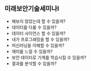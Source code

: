 ## 미래보안기술세미나I
* 해보지 않았는데 할 수 있을까?
* 데이터를 다룰 수 있을까?
* 데이터 사이언스 할 수 있을까?
* 내가 프로그래밍을 할 수 있을까?
* 머신러닝을 이해할 수 있을까?
* 재미를 느낄 수 있을까?
* 보안 데이터로 기계를 학습시킬 수 있을까? 
* 결과를 분석할 수 있을까? 





